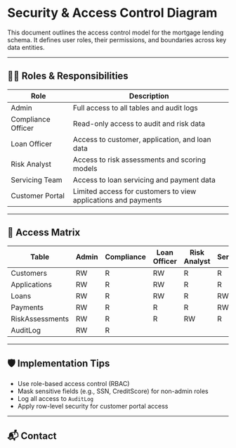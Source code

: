 ﻿# Security & Access Control Diagram

This document outlines the access control model for the mortgage lending schema. It defines user roles, their permissions, and boundaries across key data entities.

---

## 🧑‍💼 Roles & Responsibilities

| Role             | Description                                      |
|------------------|--------------------------------------------------|
| Admin            | Full access to all tables and audit logs         |
| Compliance Officer | Read-only access to audit and risk data        |
| Loan Officer     | Access to customer, application, and loan data   |
| Risk Analyst     | Access to risk assessments and scoring models    |
| Servicing Team   | Access to loan servicing and payment data        |
| Customer Portal  | Limited access for customers to view applications and payments |

---

## 🔐 Access Matrix

| Table             | Admin | Compliance | Loan Officer | Risk Analyst | Servicing | Customer |
|-------------------|-------|------------|--------------|--------------|-----------|----------|
| Customers         | RW    | R          | RW           | R            | R         | R        |
| Applications      | RW    | R          | RW           | R            | R         | R        |
| Loans             | RW    | R          | RW           | R            | RW        | R        |
| Payments          | RW    | R          | R            | R            | RW        | R        |
| RiskAssessments   | RW    | R          | R            | RW           | R         |          |
| AuditLog          | RW    | R          |              |              |           |          |

---

## 🛡️ Implementation Tips

- Use role-based access control (RBAC)
- Mask sensitive fields (e.g., SSN, CreditScore) for non-admin roles
- Log all access to `AuditLog`
- Apply row-level security for customer portal access

---

## 📬 Contact

